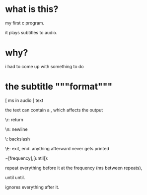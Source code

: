 # what is this?

my first c program.

it plays subtitles to audio.

# why?

i had to come up with something to do

# the subtitle """format"""
[ ms in audio ] text

the text can contain a \, which affects the output

\r: return

\n: newline

\\: backslash

\E: exit, end. anything afterward never gets printed

\~[frequency],[until]}:

repeat everything before it at the frequency (ms between repeats),

until until.

ignores everything after it.
